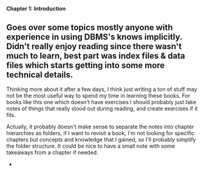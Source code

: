 #### Chapter 1: Introduction
Goes over some topics mostly anyone with experience in using DBMS's knows implicitly.\
Didn't really enjoy reading since there wasn't much to learn, best part was index files & data files which starts getting into some more technical details.
-
Thinking more about it after a few days, I think just writing a ton of stuff may not be the most useful way to spend my time in learning these books.
For books like this one which doesn't have exercises I should probably just take notes of things that really stood out during reading, and create exercises if it fits.

Actually, it probably doesn't make sense to separate the notes into chapter hierarchies as folders, if I want to revisit a book, I'm not looking for specific chapters but concepts and knowledge that I gained, so I'll probably simplify the folder structure. It could be nice to have a small note with some takeaways from a chapter if needed.

-